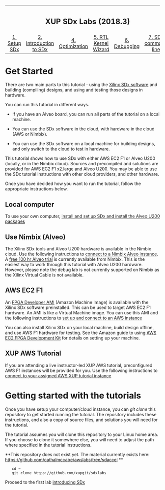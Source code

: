 <table style="width:100%">
  <tr>
    <th width="100%" colspan=6><h2>XUP SDx Labs (2018.3)</h2></th>
  </tr>
  <tr>
    <td align="center"><a href="setup_sdx.md">1. Setup SDx</a></td>
    <td align="center"><a href="sdx_introduction.md">2. Introduction to SDx</a></td>
    <td align="center"><a href="Optimization_lab.md">4. Optimization</a></td>
    <td align="center"><a href="rtl_kernel_wizard_lab.md">5. RTL Kernel Wizard</a></td>
    <td align="center"><a href="debug_lab.md">6. Debugging</a></td>
    <td align="center"><a href="sources/helloworld_ocl/command_line.ipynb">7. SDx command line</a></td>
  </tr>
</table>

# Get Started

There are two main parts to this tutorial - using the [Xilinx SDx software](https://www.xilinx.com/products/design-tools/software-zone/sdaccel.html) and building (compiling) designs, and using and testing those designs in hardware. 

You can run this tutorial in different ways. 

* If you have an Alveo board, you can run all parts of the tutorial on a local machine. 

* You can use the SDx software in the cloud, with hardware in the cloud (AWS or Nimbix).

* You can use the SDx software on a local machine for building designs, and only switch to the cloud to test in hardware.

This tutorial shows how to use SDx with either AWS EC2 F1 or Alveo U200 (locally, or in the Nimbix cloud). Sources and precompiled and solutions are provided for AWS EC2 F1 x2.large and Alveo U200. You may be able to use the SDx tutorial instructions with other cloud providers, and other hardware. 

Once you have decided how you want to run the tutorial, follow the appropriate instructions below. 

## Local computer 

To use your own computer, [install and set up SDx and install the Alveo U200 packages](./setup_local_computer.md)

## Use Nimbix (Alveo)

The Xilinx SDx tools and Alveo U200 hardware is available in the Nimbix cloud. Use the following instructions to [connect to a Nimbix Alveo instance](./setup_nimbix.md). A [free 100 hr Alveo trial](https://www.nimbix.net/alveo/) is currently available from Nimbix. This is the easiest way to work through this tutorial with Alveo U200 hardware. However, please note the debug lab is not currently supported on Nimbix as the Xilinx Virtual Cable is not available. 

## AWS EC2 F1

An [FPGA Developer AMI](https://aws.amazon.com/marketplace/pp/B06VVYBLZZ) (Amazon Machine Image) is available with the Xilinx SDx software preinstalled. This can be used to target AWS EC2 F1 hardware. An AMI is like a Virtual Machine image. You can use this AMI and the following instructions to [set up and connect to an AWS instance](./setup_aws.md)

You can also install Xilinx SDx on your local machine, build design offline, and use AWS F1 hardware for testing. See the Amazon guide to using [AWS EC2 FPGA Development Kit](https://github.com/aws/aws-fpga) for details on setting up your machine. 

## XUP AWS Tutorial

If you are attending a live instructor-led XUP AWS tutorial, preconfigured AWS F1 instances will be provided for you. Use the following instructions to [connect to your assigned AWS XUP tutorial instance](./setup_xup_aws_workshop.md)

# Getting started with the tutorials

Once you have setup your computer/cloud instance, you can *git clone* this repository to get started running the tutorial. The repository includes these instructions, and also a copy of source files, and solutions you will need for the tutorial. 

The tutorial assumes you will clone this repository to your Linux home area. If you choose to clone it somewhere else, you will need to adjust the path where specified in the tutorial instructions.

**This repository does not exist yet. The material currently exists here: <https://github.com/cathalmccabe/awslabs/tree/sdaccel> **

```console
   cd ~
   git clone https://github.com/xupgit/sdxlabs
```

Proceed to the first lab [introducing SDx](GUI_Flow_lab.md) 



